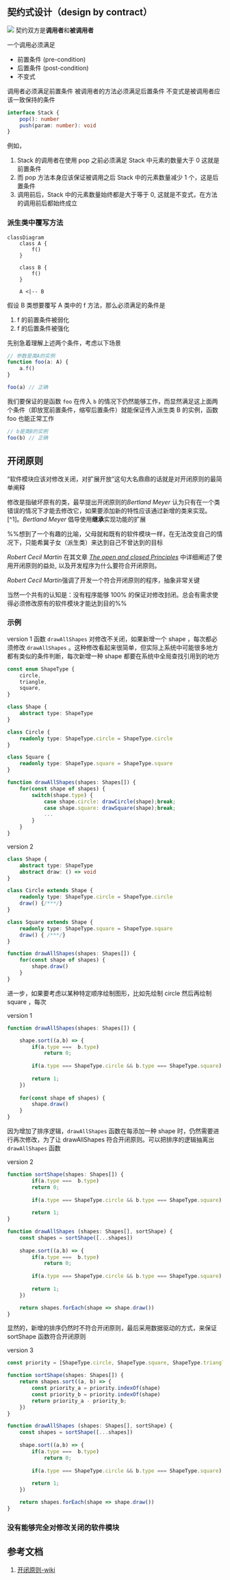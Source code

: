 ## 契约式设计（design by contract）
![](desgin-by-contract.png)
契约双方是**调用者**和**被调用者**

一个调用必须满足
+ 前置条件 (pre-condition)
+ 后置条件 (post-condition)
+ 不变式

调用者必须满足前置条件
被调用者的方法必须满足后置条件
不变式是被调用者应该一致保持的条件

```ts
interface Stack {
	pop(): number
	push(param: number): void
}
```

例如，
1. Stack 的调用者在使用 pop 之前必须满足 Stack 中元素的数量大于 0 这就是前置条件
2. 而 pop 方法本身应该保证被调用之后 Stack 中的元素数量减少 1 个，这是后置条件
3. 调用前后，Stack 中的元素数量始终都是大于等于 0, 这就是不变式，在方法的调用前后都始终成立

### 派生类中覆写方法
```mermaid
classDiagram
    class A {
        f()
    }
    
    class B {
	    f()
    }
    
    A <|-- B

```

假设 B 类想要覆写 A 类中的 f 方法，那么必须满足的条件是
1. f 的前置条件被弱化
2. f 的后置条件被强化

先别急着理解上述两个条件，考虑以下场景
```ts
// 参数是类A的实例
function foo(a: A) {
	a.f()
}

foo(a) // 正确
```

我们要保证的是函数 `foo` 在传入 `b` 的情况下仍然能够工作，而显然满足这上面两个条件（即放宽前置条件，缩窄后置条件）就能保证传入派生类 B 的实例，函数 foo 也能正常工作
```ts
// b是类B的实例
foo(b) // 正确
```

## 开闭原则
“软件模块应该对修改关闭，对扩展开放”这句大名鼎鼎的话就是对开闭原则的最简单阐释

修改是指破坏原有的类，最早提出开闭原则的*Bertland Meyer* 认为只有在一个类错误的情况下才能去修改它，如果要添加新的特性应该通过新增的类来实现。[^1]。*Bertland Meyer* 倡导使用**继承**实现功能的扩展

%%想到了一个有趣的比喻，父母就和既有的软件模块一样，在无法改变自己的情况下，只能希冀子女（派生类）来达到自己不曾达到的目标

*Robert Cecil Martin* 在其文章 [*The open and closed Principles*](./OCP-1996.pdf) 中详细阐述了使用开闭原则的益处, 以及开发程序为什么要符合开闭原则。

*Robert Cecil Martin*强调了开发一个符合开闭原则的程序，抽象非常关键

当然一个共有的认知是：没有程序能够 100% 的保证对修改封闭。总会有需求使得必须修改原有的软件模块才能达到目的%%

### 示例

version 1 函数 `drawAllShapes` 对修改不关闭，如果新增一个 shape ，每次都必须修改 `drawAllShapes` 。这种修改看起来很简单，但实际上系统中可能很多地方都有类似的条件判断，每次新增一种 shape 都要在系统中全局查找引用到的地方

```ts
const enum ShapeType {
	circle,
	triangle,
	square,
}

class Shape {
	abstract type: ShapeType
}

class Circle {
	readonly type: ShapeType.circle = ShapeType.circle
}

class Square {
	readonly type: ShapeType.square = ShapeType.square
}

function drawAllShapes(shapes: Shapes[]) {
	for(const shape of shapes) {
		switch(shape.type) {
			case shape.circle: drawCircle(shape);break;
			case shape.square: drawSquare(shape);break;
			...
		}
	}
}
```

version 2
```ts
class Shape {
	abstract type: ShapeType
	abstract draw: () => void
}

class Circle extends Shape {
	readonly type: ShapeType.circle = ShapeType.circle
	draw() {/***/}
}

class Square extends Shape {
	readonly type: ShapeType.square = ShapeType.square
	draw() { /***/}
}

function drawAllShapes(shapes: Shapes[]) {
	for(const shape of shapes) {
		shape.draw()
	}
}
```


进一步，如果要考虑以某种特定顺序绘制图形，比如先绘制 circle 然后再绘制 square ，每次

version 1 
```ts
function drawAllShapes(shapes: Shapes[]) {

	shape.sort((a,b) => {
		if(a.type ===  b.type) 
			return 0;
			
		if(a.type === ShapeType.circle && b.type === ShapeType.square) return -1;
		
		return 1;
	})
	
	for(const shape of shapes) {
		shape.draw()
	}
}
```

因为增加了排序逻辑，`drawAllShapes` 函数在每添加一种 shape 时，仍然需要进行再次修改，为了让 drawAllShapes 符合开闭原则。可以把排序的逻辑抽离出 `drawAllShapes` 函数

version 2
```ts
function sortShape(shapes: Shapes[]) {
		if(a.type ===  b.type) 
		return 0;
		
		if(a.type === ShapeType.circle && b.type === ShapeType.square) return -1;
		
		return 1;
}

function drawAllShapes (shapes: Shapes[], sortShape) {
	const shapes = sortShape([...shapes])
	
	shape.sort((a,b) => {
		if(a.type ===  b.type) 
			return 0;
			
		if(a.type === ShapeType.circle && b.type === ShapeType.square) return -1;
		
		return 1;
	})

	return shapes.forEach(shape => shape.draw())
}
```

显然的，新增的排序仍然时不符合开闭原则，最后采用数据驱动的方式，来保证 sortShape 函数符合开闭原则

version 3
```ts
const priority = [ShapeType.circle, ShapeType.square, ShapeType.triangle]

function sortShape(shapes: Shapes[]) {
	return shapes.sort((a, b) => {
		const priority_a = priority.indexOf(shape)
		const priority_b = priority.indexOf(shape)
		return priority_a - priority_b;
	})
}

function drawAllShapes (shapes: Shapes[], sortShape) {
	const shapes = sortShape([...shapes])
	
	shape.sort((a,b) => {
		if(a.type ===  b.type) 
			return 0;
			
		if(a.type === ShapeType.circle && b.type === ShapeType.square) return -1;
		
		return 1;
	})

	return shapes.forEach(shape => shape.draw())
}
```

### 没有能够完全对修改关闭的软件模块

## 参考文档
1.  [开闭原则-wiki](https://zh.wikipedia.org/zh-cn/%E5%BC%80%E9%97%AD%E5%8E%9F%E5%88%99#cite_note-3)
